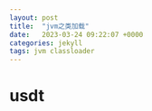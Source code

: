 ```yaml
---
layout: post
title:  "jvm之类加载"
date:   2023-03-24 09:22:07 +0000
categories: jekyll
tags: jvm classloader
---
```


# usdt